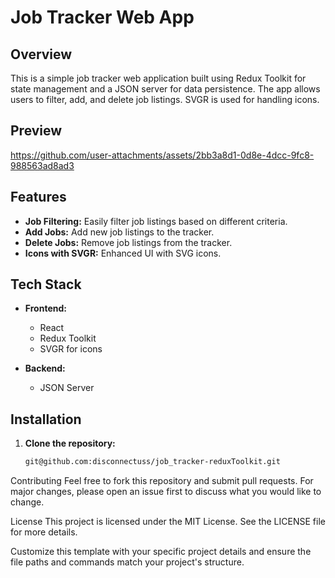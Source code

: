 # Job Tracker Web App

## Overview

This is a simple job tracker web application built using Redux Toolkit for state management and a JSON server for data persistence. The app allows users to filter, add, and delete job listings. SVGR is used for handling icons.

## Preview
https://github.com/user-attachments/assets/2bb3a8d1-0d8e-4dcc-9fc8-988563ad8ad3

## Features

- **Job Filtering:** Easily filter job listings based on different criteria.
- **Add Jobs:** Add new job listings to the tracker.
- **Delete Jobs:** Remove job listings from the tracker.
- **Icons with SVGR:** Enhanced UI with SVG icons.

## Tech Stack

- **Frontend:**
  - React
  - Redux Toolkit
  - SVGR for icons

- **Backend:**
  - JSON Server

## Installation

1. **Clone the repository:**

   ```bash
   git@github.com:disconnectuss/job_tracker-reduxToolkit.git
   
Contributing
Feel free to fork this repository and submit pull requests. For major changes, please open an issue first to discuss what you would like to change.

License
This project is licensed under the MIT License. See the LICENSE file for more details.

Customize this template with your specific project details and ensure the file paths and commands match your project's structure.
